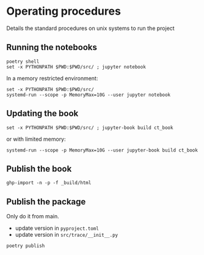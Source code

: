 # Operating procedures

Details the standard procedures on unix systems to run the project

## Running the notebooks

```fish
poetry shell
set -x PYTHONPATH $PWD:$PWD/src/ ; jupyter notebook
```

In a memory restricted environment:
```fish
set -x PYTHONPATH $PWD:$PWD/src/
systemd-run --scope -p MemoryMax=10G --user jupyter notebook
```

## Updating the book

```fish
set -x PYTHONPATH $PWD:$PWD/src/ ; jupyter-book build ct_book
```

or with limited memory:

```fish
systemd-run --scope -p MemoryMax=10G --user jupyter-book build ct_book
```

## Publish the book

```fish
ghp-import -n -p -f _build/html
```

## Publish the package

Only do it from main.

- update version in `pyproject.toml`
- update version in `src/trace/__init__.py`

```
poetry publish
```